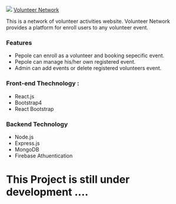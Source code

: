 ![](https://ibb.co/7z1n9rn)
[Volunteer Network](https://aircnc-hotel.web.app/) 

This is a network of volunteer activities website. Volunteer Network provides a platform for enroll users to any volunteer event.


### Features
* Pepole can enroll as a volunteer and booking sepecific event.
* Pepole can manage his/her own registered event.
* Admin can add events or delete registered volunteers event.

### Front-end Thechnology : 
* React.js
* Bootstrap4
* React Bootstrap

### Backend Technology
* Node.js
* Express.js
* MongoDB
* Firebase Athuentication 

# This Project is still under development ....